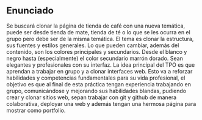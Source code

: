 <span style="font-weight: bold; font-size: 24px;">Enunciado</span>
<br><br> 
Se buscará clonar la página de tienda de café con una nueva temática, puede ser desde tienda de mate, tienda de té o lo que se les ocurra en el grupo pero debe ser de la misma temática. El tema es clonar la estructura, sus fuentes y estilos generales. Lo que pueden cambiar, además del contenido, son los colores principales y secundarios. Desde el blanco y negro hasta (especialmente) el color secundario marrón dorado. Sean elegantes y profesionales con su interfaz. La idea principal del TPO es que aprendan a trabajar en grupo y a clonar interfaces web. Esto va a reforzar habilidades y competencias fundamentales para su vida profesional, el objetivo es que al final de esta práctica tengan experiencia trabajando en grupo, comunicándose y mejorando sus habilidades blandas, pudiendo crear y clonar sitios web, sepan trabajar con git y github de manera colaborativa, deployar una web y además tengan una hermosa página para mostrar como portfolio.
